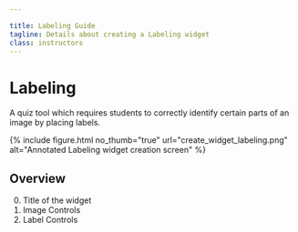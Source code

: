 ```yaml
---

title: Labeling Guide
tagline: Details about creating a Labeling widget
class: instructors
---
```



# Labeling

A quiz tool which requires students to correctly identify certain parts of an image by placing labels.

{% include figure.html
	no_thumb="true"
	url="create_widget_labeling.png"
	alt="Annotated Labeling widget creation screen"
%}


## Overview

0. Title of the widget
0. Image Controls
0. Label Controls
